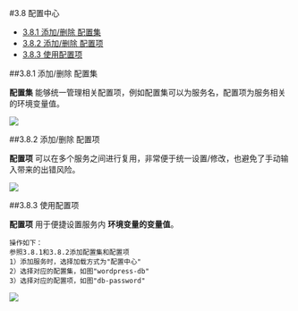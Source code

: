 #3.8 配置中心

- [3.8.1 添加/删除 配置集](#jump1)
- [3.8.2 添加/删除 配置项](#jump2)
- [3.8.3 使用配置项](#jump3)

##<span id="jump1">3.8.1 添加/删除 配置集</span>

**配置集** 能够统一管理相关配置项，例如配置集可以为服务名，配置项为服务相关的环境变量值。

![](https://github.com/kirk-enterprise/kirk-docs/blob/master/yong-hu-zhi-nan/media/peizhizhongxin-peizhiji.gif?raw=true)

##<span id="jump2">3.8.2 添加/删除 配置项</span>

**配置项** 可以在多个服务之间进行复用，非常便于统一设置/修改，也避免了手动输入带来的出错风险。

![](https://github.com/kirk-enterprise/kirk-docs/blob/master/yong-hu-zhi-nan/media/peizhizhongxin-peizhixiang.gif?raw=true)

##<span id="jump3">3.8.3 使用配置项</span>

**配置项** 用于便捷设置服务内 **环境变量的变量值**。

    操作如下：
    参照3.8.1和3.8.2添加配置集和配置项
    1）添加服务时，选择加载方式为"配置中心"
    2）选择对应的配置集，如图"wordpress-db"
    3）选择对应的配置项，如图"db-password"

![](https://github.com/kirk-enterprise/kirk-docs/blob/master/yong-hu-zhi-nan/media/peizhizhongxin-tianjiapeizhixiang.png?raw=true)





